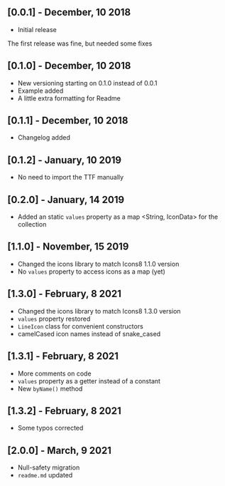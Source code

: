 ## [0.0.1] - December, 10 2018

* Initial release

The first release was fine, but needed some fixes

## [0.1.0] - December, 10 2018

* New versioning starting on 0.1.0 instead of 0.0.1
* Example added
* A little extra formatting for Readme

## [0.1.1] - December, 10 2018

* Changelog added

## [0.1.2] - January, 10 2019

* No need to import the TTF manually

## [0.2.0] - January, 14 2019

* Added an static `values` property as a map <String, IconData> for the collection

## [1.1.0] - November, 15 2019

* Changed the icons library to match Icons8 1.1.0 version
* No `values` property to access icons as a map (yet)

## [1.3.0] - February, 8 2021

* Changed the icons library to match Icons8 1.3.0 version
* `values` property restored
* `LineIcon` class for convenient constructors
* camelCased icon names instead of snake_cased

## [1.3.1] - February, 8 2021

* More comments on code
* `values` property as a getter instead of a constant
* New `byName()` method 

## [1.3.2] - February, 8 2021

* Some typos corrected

## [2.0.0] - March, 9 2021

* Null-safety migration
* `readme.md` updated

